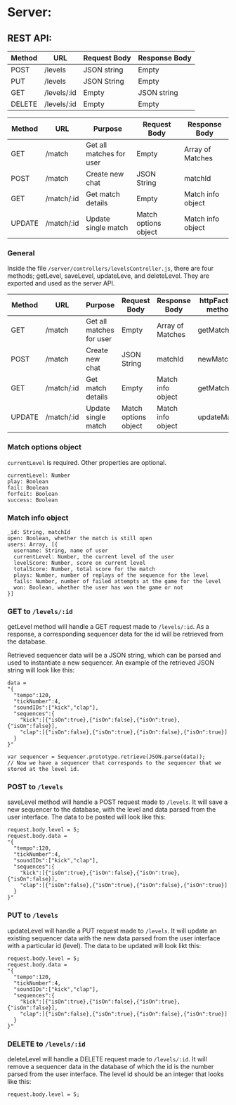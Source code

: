 Server:
=======

REST API:
---------

| Method | URL         | Request Body | Response Body |
|--------|-------------|--------------|---------------|
| POST   | /levels     | JSON string  | Empty         |
| PUT    | /levels     | JSON String  | Empty         |
| GET    | /levels/:id | Empty        | JSON string   |
| DELETE | /levels/:id | Empty        | Empty         |

| Method | URL         | Purpose                  | Request Body         | Response Body     |
|--------|-------------|--------------------------|----------------------|-------------------|
| GET    | /match      | Get all matches for user | Empty                | Array of Matches  |
| POST   | /match      | Create new chat          | JSON String          | matchId           |
| GET    | /match/:id  | Get match details        | Empty                | Match info object |
| UPDATE | /match/:id  | Update single match      | Match options object | Match info object |

### General
Inside the file `/server/controllers/levelsController.js`, there are four methods; getLevel, saveLevel, updateLeve, and deleteLevel. They are exported and used as the server API.

| Method | URL         | Purpose                  | Request Body         | Response Body     | httpFactory method |
|--------|-------------|--------------------------|----------------------|-------------------|--------------------|
| GET    | /match      | Get all matches for user | Empty                | Array of Matches  | getMatches         |
| POST   | /match      | Create new chat          | JSON String          | matchId           | newMatch           |
| GET    | /match/:id  | Get match details        | Empty                | Match info object | getMatch           |
| UPDATE | /match/:id  | Update single match      | Match options object | Match info object | updateMatch        |

### Match options object
`currentLevel` is required. Other properties are optional.

```
currentLevel: Number
play: Boolean
fail: Boolean
forfeit: Boolean
success: Boolean
```

### Match info object

```
_id: String, matchId
open: Boolean, whether the match is still open
users: Array, [{
  username: String, name of user
  currentLevel: Number, the current level of the user
  levelScore: Number, score on current level
  totalScore: Number, total score for the match
  plays: Number, number of replays of the sequence for the level
  fails: Number, number of failed attempts at the game for the level
  won: Boolean, whether the user has won the game or not
}]
```

### GET to `/levels/:id`
getLevel method will handle a GET request made to `/levels/:id`. As a response, a corresponding sequencer data for the id will be retrieved from the database.

Retrieved sequencer data will be a JSON string, which can be parsed and used to instantiate a new sequencer. An example of the retrieved JSON string will look like this:

```
data =
"{
  "tempo":120,
  "tickNumber":4,
  "soundIDs":["kick","clap"],
  "sequences":{
    "kick":[{"isOn":true},{"isOn":false},{"isOn":true},{"isOn":false}],
    "clap":[{"isOn":false},{"isOn":true},{"isOn":false},{"isOn":true}]
  }
}"

var sequencer = Sequencer.prototype.retrieve(JSON.parse(data));
// Now we have a sequencer that corresponds to the sequencer that we stored at the level id.
```

### POST to `/levels`
saveLevel method will handle a POST request made to `/levels`. It will save a new sequencer to the database, with the level and data parsed from the user interface. The data to be posted will look like this:
```
request.body.level = 5;
request.body.data =
"{
  "tempo":120,
  "tickNumber":4,
  "soundIDs":["kick","clap"],
  "sequences":{
    "kick":[{"isOn":true},{"isOn":false},{"isOn":true},{"isOn":false}],
    "clap":[{"isOn":false},{"isOn":true},{"isOn":false},{"isOn":true}]
  }
}"
```


### PUT to `/levels`
updateLevel will handle a PUT request made to `/levels`. It will update an existing sequencer data with the new data parsed from the user interface with a particular id (level). The data to be updated will look likt this:

```
request.body.level = 5;
request.body.data =
"{
  "tempo":120,
  "tickNumber":4,
  "soundIDs":["kick","clap"],
  "sequences":{
    "kick":[{"isOn":true},{"isOn":false},{"isOn":true},{"isOn":false}],
    "clap":[{"isOn":false},{"isOn":true},{"isOn":false},{"isOn":true}]
  }
}"
```

### DELETE to `/levels/:id`
deleteLevel will handle a DELETE request made to `/levels/:id`. It will remove a sequencer data in the database of which the id is the number parsed from the user interface. The level id should be an integer that looks like this:

```
request.body.level = 5;
```

